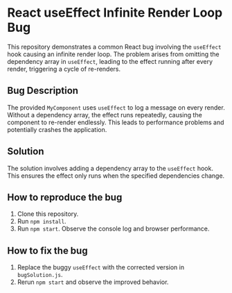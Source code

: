 # React useEffect Infinite Render Loop Bug

This repository demonstrates a common React bug involving the `useEffect` hook causing an infinite render loop.  The problem arises from omitting the dependency array in `useEffect`, leading to the effect running after every render, triggering a cycle of re-renders.

## Bug Description
The provided `MyComponent` uses `useEffect` to log a message on every render. Without a dependency array, the effect runs repeatedly, causing the component to re-render endlessly. This leads to performance problems and potentially crashes the application.

## Solution
The solution involves adding a dependency array to the `useEffect` hook. This ensures the effect only runs when the specified dependencies change.

## How to reproduce the bug
1. Clone this repository.
2. Run `npm install`.
3. Run `npm start`. Observe the console log and browser performance.

## How to fix the bug
1. Replace the buggy `useEffect` with the corrected version in `bugSolution.js`.
2. Rerun `npm start` and observe the improved behavior. 